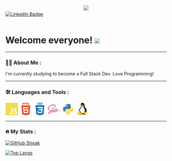 <div id="header" align="center">
  <img src="https://media.giphy.com/media/1C8bHHJturSx2/giphy.gif" width="300"/>
</div>

<div id="badges">
  <a href="https://www.linkedin.com/in/pablo-bari-20b9a1214">
  <img src="https://img.shields.io/badge/LinkedIn-blue?style=for-the-badge&logo=linkedin&logoColor=white" alt="LinkedIn Badge"/>
  </a>
</div>
<img src="https://komarev.com/ghpvc/?username=pablilloab&style=flat-square&color=blue" alt=""/>

<h1>
  Welcome everyone!
  <img src="https://media.giphy.com/media/hvRJCLFzcasrR4ia7z/giphy.gif" width="30px"/>
</h1>

---

### :man_technologist: About Me :

I'm currently studying to become a Full Stack Dev. 
Love Programming!

---

### :hammer_and_wrench: Languages and Tools :

<div>
  <img src="https://github.com/devicons/devicon/blob/master/icons/javascript/javascript-plain.svg" alt="js-logo" width="40" heigth="40">
  <img src="https://github.com/devicons/devicon/blob/master/icons/html5/html5-plain-wordmark.svg" alt="html-logo" width="40" heigth="40">
  <img src="https://github.com/devicons/devicon/blob/master/icons/css3/css3-plain-wordmark.svg" alt="css-logo" width="40" heigth="40">
  <img src="https://github.com/devicons/devicon/blob/master/icons/sass/sass-original.svg" alt="sass-logo" width="40" heigth="40">
  <img src="https://github.com/devicons/devicon/blob/master/icons/python/python-original.svg" alt="python-logo" width="40" heigth="40">
  <img src="https://github.com/devicons/devicon/blob/master/icons/linux/linux-original.svg" alt="linux-logo" width="40" heigth="40">
  
</div>

---

### :fire: My Stats :

[![GitHub Streak](http://github-readme-streak-stats.herokuapp.com?user=pablilloab&theme=dark&hide_border=true&date_format=M%20j%5B%2C%20Y%5D)](https://git.io/streak-stats)

[![Top Langs](https://github-readme-stats.vercel.app/api/top-langs/?username=pablilloab)](https://github.com/anuraghazra/github-readme-stats)
